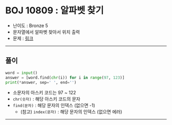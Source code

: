 # BOJ 10809 : 알파벳 찾기
- 난이도 : Bronze 5
- 문자열에서 알파벳 찾아서 위치 출력
- 문제 : [링크](https://www.acmicpc.net/problem/10809)

---

## 풀이
```python
word = input()
answer = [word.find(chr(i)) for i in range(97, 123)]
print(*answer, sep=' ', end='')

```
- 소문자의 아스키 코드는 97 ~ 122
- `chr(숫자)` : 해당 아스키 코드의 문자 
- `find(문자)` : 해당 문자의 인덱스 (없으면 -1)
  - (참고) `index(문자)` : 해당 문자의 인덱스 (없으면 에러)

---
